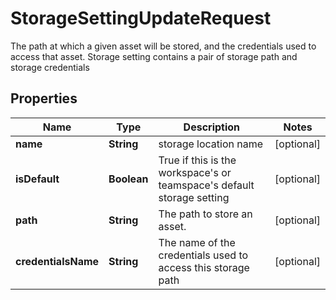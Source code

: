 

# StorageSettingUpdateRequest

The path at which a given asset will be stored, and the credentials used to access that asset. Storage setting contains a pair of storage path  and storage credentials 

## Properties

| Name | Type | Description | Notes |
|------------ | ------------- | ------------- | -------------|
|**name** | **String** | storage location name |  [optional] |
|**isDefault** | **Boolean** | True if this is the workspace&#39;s or teamspace&#39;s default storage setting |  [optional] |
|**path** | **String** | The path to store an asset. |  [optional] |
|**credentialsName** | **String** | The name of the credentials used to access this storage path |  [optional] |



